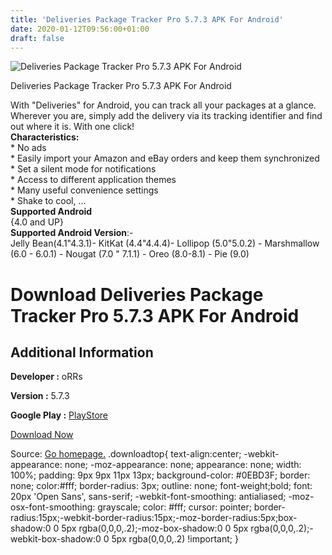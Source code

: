 ```yaml
---
title: 'Deliveries Package Tracker Pro 5.7.3 APK For Android'
date: 2020-01-12T09:56:00+01:00
draft: false
---
```


![Deliveries Package Tracker Pro 5.7.3 APK For Android](https://i0.wp.com/apkhome.net/wp-content/uploads/2020/01/Deliveries-Package-Tracker-Pro-5.7.3.png "Deliveries Package Tracker Pro 5.7.3 APK For Android")

  

Deliveries Package Tracker Pro 5.7.3 APK For Android

With "Deliveries" for Android, you can track all your packages at a glance. Wherever you are, simply add the delivery via its tracking identifier and find out where it is. With one click!  
**Characteristics:**  
\* No ads  
\* Easily import your Amazon and eBay orders and keep them synchronized  
\* Set a silent mode for notifications  
\* Access to different application themes  
\* Many useful convenience settings  
\* Shake to cool, ...  
**Supported Android**  
{4.0 and UP}  
**Supported Android Version**:-  
Jelly Bean(4.1"4.3.1)- KitKat (4.4"4.4.4)- Lollipop (5.0"5.0.2) - Marshmallow (6.0 - 6.0.1) - Nougat (7.0 " 7.1.1) - Oreo (8.0-8.1) - Pie (9.0)

Download Deliveries Package Tracker Pro 5.7.3 APK For Android
=============================================================

Additional Information
----------------------

**Developer :** oRRs

**Version :** 5.7.3

**Google Play :** [PlayStore](https://play.google.com/store/apps/details?id=de.orrs.deliveries)

  

[Download Now](https://store4app.co/post/deliveries-package-tracker-pro-5-7-3-apk-for-android_1578819336)

  
Source: [Go homepage.](https://store4app.co/post/deliveries-package-tracker-pro-5-7-3-apk-for-android_1578819336) .downloadtop{ text-align:center; -webkit-appearance: none; -moz-appearance: none; appearance: none; width: 100%; padding: 9px 9px 11px 13px; background-color: #0EBD3F; border: none; color:#fff; border-radius: 3px; outline: none; font-weight;bold; font: 20px 'Open Sans', sans-serif; -webkit-font-smoothing: antialiased; -moz-osx-font-smoothing: grayscale; color: #fff; cursor: pointer; border-radius:15px;-webkit-border-radius:15px;-moz-border-radius:5px;box-shadow:0 0 5px rgba(0,0,0,.2);-moz-box-shadow:0 0 5px rgba(0,0,0,.2);-webkit-box-shadow:0 0 5px rgba(0,0,0,.2) !important; }